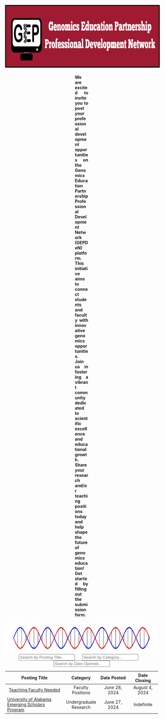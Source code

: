 <center><img style='border:3px solid #000000' src="docs/Untitled design.png" width="1000px" height="200px"></center>



<div style="margin-left:230px;margin-right:230px;text-align:justify">
<h4> 
We are excited to invite you to post your professional development opportunities on the Genomics Education Partnership Professional Development Network (GEPDeN) platform. This initiative aims to connect students and faculty with innovative genomics opportunities. Join us in fostering a vibrant community dedicated to scientific excellence and educational growth. Share your research and/or teaching positions today and help shape the future of genomics education! Get started by filling out the submission form.
</h4>
</div>

<center><img src="docs/helix" width="1000px" height="100px"></center>


<!-- Inputs for filtering -->
<center>
<input type="text" id="filterName" style="margin-right:20px" onkeyup="filterTable()" placeholder="Search by Posting Title...">
<input type="text" id="filterAge" style="margin-right:20px" onkeyup="filterTable()" placeholder="Search by Category...">
<input type="text" id="filterCity" onkeyup="filterTable()" placeholder="Search by Date Opened...">
</center>

<!-- Table to be filtered and sorted -->
<table id="myTable" width="1000px" align="center">
  <col width="200">
  <col width="100">
  <col width="100">
  <col width="100">
  <thead>
    <tr>
      <th onclick="sortTable(0)">Posting Title</th>
      <th onclick="sortTable(1)">Category</th>
      <th onclick="sortTable(2)">Date Posted</th>
      <th onclick="sortTable(2)">Date Closing</th>
    </tr>
  </thead>
  <tbody>
    <tr>
    <td style="text-align: center"><a href="https://cresylviolet.github.io/pages/alleninstitute.html">Teaching Faculty Needed</a></td>
    <td style="text-align: center">Faculty Positions</td>
    <td style="text-align: center">June 28, 2024</td>
    <td style="text-align: center">August 4, 2024</td>
    </tr>
    <tr>
    <td><a href="(https://research.ua.edu/our/emerging-scholars-program/)"> University of Alabama Emerging Scholars Program </a></td>
    <td style="text-align: center">Undergraduate Research</td>
    <td style="text-align: center">June 27, 2024</td>
    <td style="text-align: center">Indefinite</td>
    </tr>
  </tbody>
</table>

<script>
// Function to filter the table based on user input
function filterTable() {
  var inputName, inputAge, inputCity, filterName, filterAge, filterCity, table, tr, tdName, tdAge, tdCity, i;
  inputName = document.getElementById("filterName");
  inputAge = document.getElementById("filterAge");
  inputCity = document.getElementById("filterCity");
  filterName = inputName.value.toUpperCase();
  filterAge = inputAge.value.toUpperCase();
  filterCity = inputCity.value.toUpperCase();
  table = document.getElementById("myTable");
  tr = table.getElementsByTagName("tr");

  for (i = 0; i < tr.length; i++) {
    tdName = tr[i].getElementsByTagName("td")[0];
    tdAge = tr[i].getElementsByTagName("td")[1];
    tdCity = tr[i].getElementsByTagName("td")[2];
    if (tdName || tdAge || tdCity) {
      var nameMatch = tdName.textContent.toUpperCase().indexOf(filterName) > -1;
      var ageMatch = tdAge.textContent.toUpperCase().indexOf(filterAge) > -1;
      var cityMatch = tdCity.textContent.toUpperCase().indexOf(filterCity) > -1;
      if (nameMatch && ageMatch && cityMatch) {
        tr[i].style.display = "";
      } else {
        tr[i].style.display = "none";
      }
    }       
  }
}

// Function to sort the table by a specific column
function sortTable(columnIndex) {
  var table, rows, switching, i, x, y, shouldSwitch;
  table = document.getElementById("myTable");
  switching = true;

  // Make a loop that will continue until no switching has been done
  while (switching) {
    switching = false;
    rows = table.rows;

    // Loop through all table rows (except the first, which contains headers)
    for (i = 1; i < (rows.length - 1); i++) {
      shouldSwitch = false;

      // Get the two elements you want to compare, one from current row and one from the next
      x = rows[i].getElementsByTagName("td")[columnIndex];
      y = rows[i + 1].getElementsByTagName("td")[columnIndex];

      // Check if the two rows should switch place
      if (x.innerHTML.toLowerCase() > y.innerHTML.toLowerCase()) {
        shouldSwitch= true;
        break; // Exit the loop if a switch has been marked
      }
    }
    if (shouldSwitch) {
      // If a switch has been marked, make the switch and mark that a switch has been done
      rows[i].parentNode.insertBefore(rows[i + 1], rows[i]);
      switching = true;
    }
  }
}
</script>
